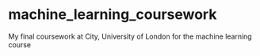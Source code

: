 # machine_learning_coursework
My final coursework at City, University of London for the machine learning course
